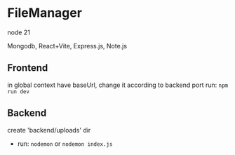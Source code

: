 # FileManager
node 21

Mongodb, React+Vite, Express.js, Note.js


## Frontend
in global context have baseUrl, change it according to backend port
run: `npm run dev`

## Backend
create 'backend/uploads' dir
- run: `nodemon` or `nodemon index.js`